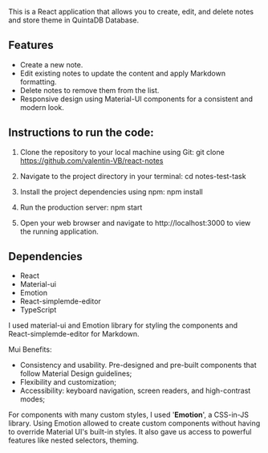This is a React application that allows you to create, edit, and delete notes and store theme in QuintaDB Database.

## Features

- Create a new note.
- Edit existing notes to update the content and apply Markdown formatting.
- Delete notes to remove them from the list.
- Responsive design using Material-UI components for a consistent and modern look.

## Instructions to run the code:

1. Clone the repository to your local machine using Git:
   git clone https://github.com/valentin-VB/react-notes

2. Navigate to the project directory in your terminal:
   cd notes-test-task

3. Install the project dependencies using npm:
   npm install
4. Run the production server:
   npm start

5. Open your web browser and navigate to http://localhost:3000 to view the running application.

## Dependencies

- React
- Material-ui
- Emotion
- React-simplemde-editor
- TypeScript

I used material-ui and Emotion library for styling the components and React-simplemde-editor for Markdown.

Mui Benefits:

- Consistency and usability. Pre-designed and pre-built components that follow Material Design guidelines;
- Flexibility and customization;
- Accessibility: keyboard navigation, screen readers, and high-contrast modes;

For components with many custom styles, I used '**Emotion**', a CSS-in-JS library. Using Emotion allowed to create custom components without having to override Material UI's built-in styles. It also gave us access to powerful features like nested selectors, theming.
